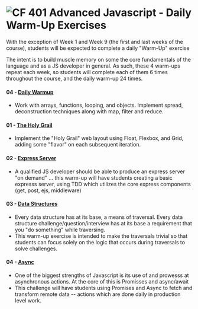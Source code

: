 ![CF](http://i.imgur.com/7v5ASc8.png) 401 Advanced Javascript - Daily Warm-Up Exercises
=======================================================================================

With the exception of Week 1 and Week 9 (the first and last weeks of the course), students will be expected to complete a daily "Warm-Up" exercise

The intent is to build muscle memory on some the core fundamentals of the language and as a JS developer in general. As such, these 4 warm-ups repeat each week, so students will complete each of them 6 times throughout the course, and the daily warm-up 24 times.

#### 04 - [Daily Warmup](../warmup-daily/README)
* Work with arrays, functions, looping, and objects.  Implement spread, deconstruction techniques along with map, filter and reduce.

#### 01 - [The Holy Grail](../warmup-01/README)
* Implement the "Holy Grail" web layout using Float, Flexbox, and Grid, adding some "flavor" on each subsequent iteration.

#### 02 - [Express Server](../warmup-02/README)
* A qualified JS developer should be able to produce an express server "on demand" ... this warm-up will have students creating a basic expresss server, using TDD which utilizes the core express components (get, post, ejs, middleware) 

#### 03 - [Data Structures](../warmup-03/README)
* Every data structure has at its base, a means of traversal. Every data structure challenge/question/interview has at its base a requirement that you "do something" while traversing.
* This warm-up exercise is intended to make the traversals trivial so that students can focus solely on the logic that occurs during traversals to solve challenges.

#### 04 - [Async](../warmup-04/README)
* One of the biggest strengths of Javascript is its use of and prowesss at asynchronous actions. At the core of this is Promisses and async/await
* This challenge will have students using Promises and Async to fetch and transform remote data -- actions which are done daily in production level work.


